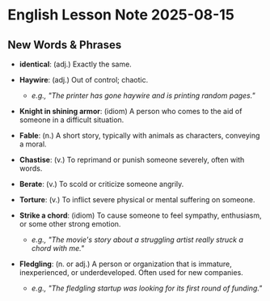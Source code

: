# English Lesson Note 2025-08-15

## New Words & Phrases

* **identical**: (adj.) Exactly the same.

* **Haywire**: (adj.) Out of control; chaotic.
  * *e.g., "The printer has gone haywire and is printing random pages."*

* **Knight in shining armor**: (idiom) A person who comes to the aid of someone
    in a difficult situation.

* **Fable**: (n.) A short story, typically with animals as characters,
    conveying a moral.

* **Chastise**: (v.) To reprimand or punish someone severely, often with
    words.

* **Berate**: (v.) To scold or criticize someone angrily.

* **Torture**: (v.) To inflict severe physical or mental suffering on someone.

* **Strike a chord**: (idiom) To cause someone to feel sympathy, enthusiasm, or
    some other strong emotion.
  * *e.g., "The movie's story about a struggling artist really struck a
        chord with me."*

* **Fledgling**: (n. or adj.) A person or organization that is immature,
    inexperienced, or underdeveloped. Often used for new companies.
  * *e.g., "The fledgling startup was looking for its first round of
        funding."*
